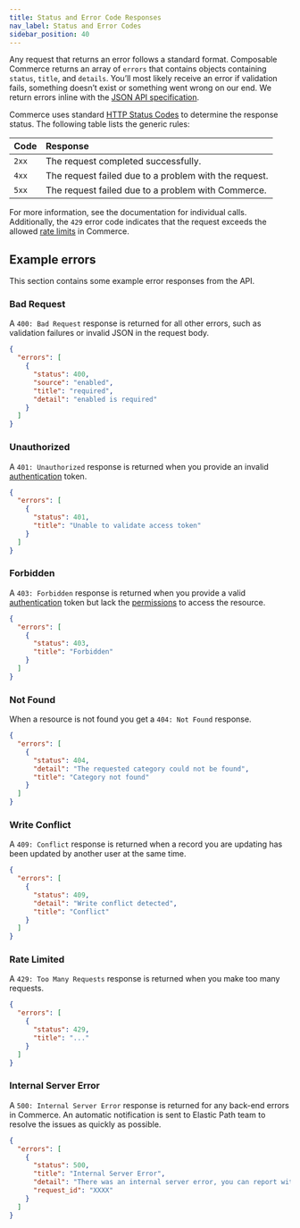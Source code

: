```yaml
---
title: Status and Error Code Responses
nav_label: Status and Error Codes
sidebar_position: 40
---
```


Any request that returns an error follows a standard format. Composable Commerce returns an array of `errors` that contains objects containing `status`, `title`, and `details`.
You’ll most likely receive an error if validation fails, something doesn’t exist or something went wrong on our end. We return errors inline with the [JSON API specification](http://jsonapi.org/format/#error-objects).

Commerce uses standard [HTTP Status Codes](https://en.wikipedia.org/wiki/List_of_HTTP_status_codes) to determine the response status. The following table lists the generic rules:

| Code | Response |
| :--- | :--- |
| `2xx` | The request completed successfully. |
| `4xx` | The request failed due to a problem with the request.  |
| `5xx` | The request failed due to a problem with Commerce. |

For more information, see the documentation for individual calls. Additionally, the `429` error code indicates that the request exceeds the allowed [rate limits](/guides/Getting-Started/api-overview/rate-limits) in Commerce.

## Example errors

This section contains some example error responses from the API.

### Bad Request

A `400: Bad Request` response is returned for all other errors, such as validation failures or invalid JSON in the request body.

```json
{
  "errors": [
    {
      "status": 400,
      "source": "enabled",
      "title": "required",
      "detail": "enabled is required"
    }
  ]
}
```

### Unauthorized

A `401: Unauthorized` response is returned when you provide an invalid [authentication](/docs/authentication/overview) token.

```json
{
  "errors": [
    {
      "status": 401,
      "title": "Unable to validate access token"
    }
  ]
}
```

### Forbidden

A `403: Forbidden` response is returned when you provide a valid [authentication](/docs/authentication/overview) token but lack the [permissions](/docs/authentication/Tokens/permissions) to access the resource.

```json
{
  "errors": [
    {
      "status": 403,
      "title": "Forbidden"
    }
  ]
}
```

### Not Found

When a resource is not found you get a `404: Not Found` response.

```json
{
  "errors": [
    {
      "status": 404,
      "detail": "The requested category could not be found",
      "title": "Category not found"
    }
  ]
}
```

### Write Conflict

A `409: Conflict` response is returned when a record you are updating has been updated by another user at the same time.


```json
{
  "errors": [
    {
      "status": 409,
      "detail": "Write conflict detected",
      "title": "Conflict"
    }
  ]
}
```

### Rate Limited

A `429: Too Many Requests` response is returned when you make too many requests.

```json
{
  "errors": [
    {
      "status": 429,
      "title": "..."
    }
  ]
}
```

### Internal Server Error

A `500: Internal Server Error` response is returned for any back-end errors in Commerce. An automatic notification is sent to Elastic Path team to resolve the issues as quickly as possible.

```json
{
  "errors": [
    {
      "status": 500,
      "title": "Internal Server Error",
      "detail": "There was an internal server error, you can report with your request id.",
      "request_id": "XXXX"
    }
  ]
}
```
